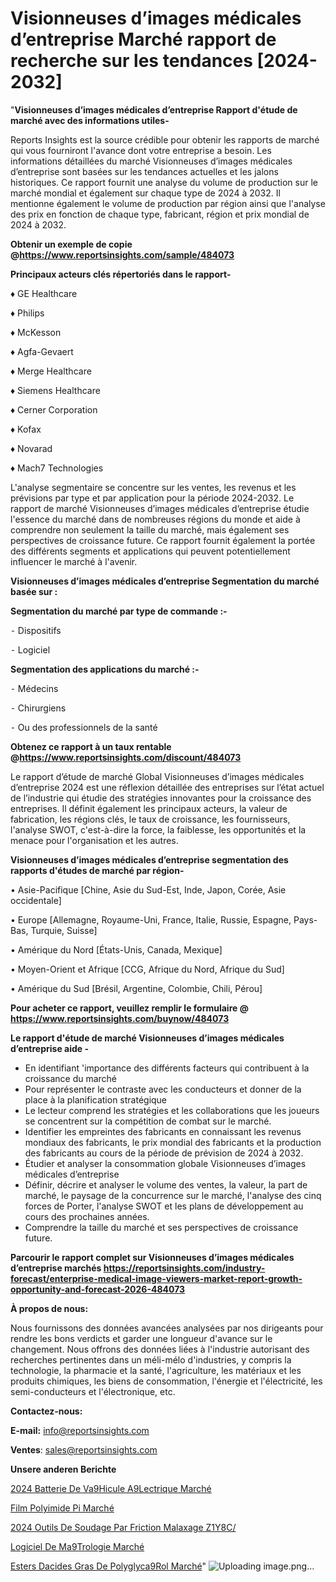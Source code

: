 # Visionneuses d’images médicales d’entreprise Marché rapport de recherche sur les tendances [2024-2032]

"<strong>Visionneuses d’images médicales d’entreprise Rapport d'étude de marché avec des informations utiles-</strong>

Reports Insights est la source crédible pour obtenir les rapports de marché qui vous fourniront l'avance dont votre entreprise a besoin. Les informations détaillées du marché Visionneuses d’images médicales d’entreprise sont basées sur les tendances actuelles et les jalons historiques. Ce rapport fournit une analyse du volume de production sur le marché mondial et également sur chaque type de 2024 à 2032. Il mentionne également le volume de production par région ainsi que l'analyse des prix en fonction de chaque type, fabricant, région et prix mondial de 2024 à 2032.

<strong><b>Obtenir un exemple de copie @</b></strong><a href=https://www.reportsinsights.com/sample/484073><strong><b>https://www.reportsinsights.com/sample/484073</b></strong></a>

<b>Principaux acteurs clés répertoriés dans le rapport-</b>

<b> </b>♦ GE Healthcare

♦ Philips

♦ McKesson

♦ Agfa-Gevaert

♦ Merge Healthcare

♦ Siemens Healthcare

♦ Cerner Corporation

♦ Kofax

♦ Novarad

♦ Mach7 Technologies

L'analyse segmentaire se concentre sur les ventes, les revenus et les prévisions par type et par application pour la période 2024-2032. Le rapport de marché Visionneuses d’images médicales d’entreprise étudie l'essence du marché dans de nombreuses régions du monde et aide à comprendre non seulement la taille du marché, mais également ses perspectives de croissance future. Ce rapport fournit également la portée des différents segments et applications qui peuvent potentiellement influencer le marché à l'avenir.

<strong>Visionneuses d’images médicales d’entreprise Segmentation du marché basée sur :</strong>

<strong>Segmentation du marché par type de commande :-</strong>

⁃ Dispositifs

⁃ Logiciel

<strong>Segmentation des applications du marché :-</strong>

⁃ Médecins

⁃ Chirurgiens

⁃ Ou des professionnels de la santé

<strong><b>Obtenez ce rapport à un taux rentable @</b></strong><a href=https://www.reportsinsights.com/discount/484073><strong><b>https://www.reportsinsights.com/discount/484073</b></strong></a>

Le rapport d’étude de marché Global Visionneuses d’images médicales d’entreprise 2024 est une réflexion détaillée des entreprises sur l’état actuel de l’industrie qui étudie des stratégies innovantes pour la croissance des entreprises. Il définit également les principaux acteurs, la valeur de fabrication, les régions clés, le taux de croissance, les fournisseurs, l'analyse SWOT, c'est-à-dire la force, la faiblesse, les opportunités et la menace pour l'organisation et les autres.

<strong>Visionneuses d’images médicales d’entreprise segmentation des rapports d'études de marché par région-</strong>

• Asie-Pacifique [Chine, Asie du Sud-Est, Inde, Japon, Corée, Asie occidentale]

• Europe [Allemagne, Royaume-Uni, France, Italie, Russie, Espagne, Pays-Bas, Turquie, Suisse]

• Amérique du Nord [États-Unis, Canada, Mexique]

• Moyen-Orient et Afrique [CCG, Afrique du Nord, Afrique du Sud]

• Amérique du Sud [Brésil, Argentine, Colombie, Chili, Pérou]

<strong>Pour acheter ce rapport, veuillez remplir le formulaire @   <a href=https://www.reportsinsights.com/buynow/484073>https://www.reportsinsights.com/buynow/484073</a></strong>

<strong>Le rapport d'étude de marché Visionneuses d’images médicales d’entreprise aide -</strong>
<ul>
  <li>En identifiant 'importance des différents facteurs qui contribuent à la croissance du marché</li>
  <li>Pour représenter le contraste avec les conducteurs et donner de la place à la planification stratégique</li>
  <li>Le lecteur comprend les stratégies et les collaborations que les joueurs se concentrent sur la compétition de combat sur le marché.</li>
  <li>Identifier les empreintes des fabricants en connaissant les revenus mondiaux des fabricants, le prix mondial des fabricants et la production des fabricants au cours de la période de prévision de 2024 à 2032.</li>
  <li>Étudier et analyser la consommation globale Visionneuses d’images médicales d’entreprise</li>
  <li>Définir, décrire et analyser le volume des ventes, la valeur, la part de marché, le paysage de la concurrence sur le marché, l'analyse des cinq forces de Porter, l'analyse SWOT et les plans de développement au cours des prochaines années.</li>
  <li>Comprendre la taille du marché et ses perspectives de croissance future.</li>
</ul>

<strong>Parcourir le rapport complet sur Visionneuses d’images médicales d’entreprise marchés <a href=https://reportsinsights.com/industry-forecast/enterprise-medical-image-viewers-market-report-growth-opportunity-and-forecast-2026-484073>https://reportsinsights.com/industry-forecast/enterprise-medical-image-viewers-market-report-growth-opportunity-and-forecast-2026-484073</a></strong>

<strong>À propos de nous:</strong>

Nous fournissons des données avancées analysées par nos dirigeants pour rendre les bons verdicts et garder une longueur d'avance sur le changement. Nous offrons des données liées à l'industrie autorisant des recherches pertinentes dans un méli-mélo d'industries, y compris la technologie, la pharmacie et la santé, l'agriculture, les matériaux et les produits chimiques, les biens de consommation, l'énergie et l'électricité, les semi-conducteurs et l'électronique, etc.

<strong>Contactez-nous:</strong>

<strong>E-mail:</strong> <a href=mailto:info@reportsinsights.com>info@reportsinsights.com</a>

<strong>Ventes</strong>: <a href=mailto:sales@reportsinsights.com>sales@reportsinsights.com</a>

<strong>Unsere anderen Berichte</strong>

<a href=https://www.linkedin.com/pulse/2024-batterie-de-v%C3%A9hicule-%C3%A9lectrique-march%C3%A9-o7dxc/>2024 Batterie De Va9Hicule A9Lectrique Marché</a>

<a href=https://www.linkedin.com/pulse/film-polyimide-pi-march%C3%A9-2024-part-de-croissance-ajtgc/>Film Polyimide Pi Marché</a>

<a href=https://www.linkedin.com/pulse/2024-outils-de-soudage-par-friction-malaxage-z1y8c/>2024 Outils De Soudage Par Friction Malaxage Z1Y8C/</a>

<a href=https://www.linkedin.com/pulse/logiciel-de-m%C3%A9trologie-march%C3%A9-informations-zldgf/>Logiciel De Ma9Trologie Marché</a>

<a href=https://www.linkedin.com/pulse/esters-dacides-gras-de-polyglyc%C3%A9rol-march%C3%A9-rapport-lch9c/>Esters Dacides Gras De Polyglyca9Rol Marché</a>"
![Uploading image.png…]()
